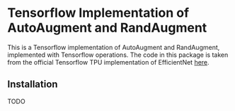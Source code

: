 # Tensorflow Implementation of AutoAugment and RandAugment

This is a Tensorflow implementation of AutoAugment and RandAugment, implemented with Tensorflow operations. The code in this package is taken from the official Tensorflow TPU implementation of EfficientNet [here](https://github.com/tensorflow/tpu/blob/master/models/official/efficientnet/autoaugment.py).

## Installation

TODO